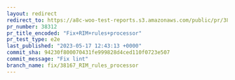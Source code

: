 ```yaml
---
layout: redirect
redirect_to: https://a8c-woo-test-reports.s3.amazonaws.com/public/pr/38312/e2e/index.html
pr_number: 38312
pr_title_encoded: "Fix+RIM+rules+processor"
pr_test_type: e2e
last_published: "2023-05-17 12:43:13 +0000"
commit_sha: 94230f800070431fe999828d4ced110f0723e507
commit_message: "Fix lint"
branch_name: fix/38167_RIM_rules_processor
---
```

